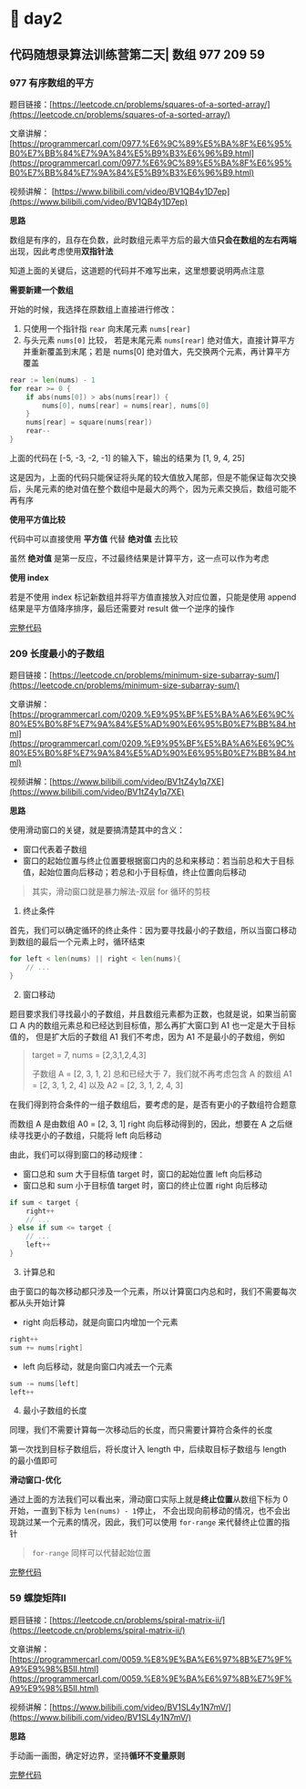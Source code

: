 # 🥸 day2

## 代码随想录算法训练营第二天| 数组 977 209 59

### 977 有序数组的平方

题目链接：[https://leetcode.cn/problems/squares-of-a-sorted-array/](https://leetcode.cn/problems/squares-of-a-sorted-array/)

文章讲解：[https://programmercarl.com/0977.%E6%9C%89%E5%BA%8F%E6%95%B0%E7%BB%84%E7%9A%84%E5%B9%B3%E6%96%B9.html](https://programmercarl.com/0977.%E6%9C%89%E5%BA%8F%E6%95%B0%E7%BB%84%E7%9A%84%E5%B9%B3%E6%96%B9.html)

视频讲解： [https://www.bilibili.com/video/BV1QB4y1D7ep](https://www.bilibili.com/video/BV1QB4y1D7ep)

**思路**

数组是有序的，且存在负数，此时数组元素平方后的最大值**只会在数组的左右两端**出现，因此考虑使用**双指针法**

知道上面的关键后，这道题的代码并不难写出来，这里想要说明两点注意

**需要新建一个数组**

开始的时候，我选择在原数组上直接进行修改：

1. 只使用一个指针指 `rear` 向末尾元素 `nums[rear]`
2. 与头元素 `nums[0]` 比较， 若是末尾元素 `nums[rear]` 绝对值大，直接计算平方并重新覆盖到末尾；若是 nums\[0] 绝对值大，先交换两个元素，再计算平方覆盖

```go
rear := len(nums) - 1
for rear >= 0 {
    if abs(nums[0]) > abs(nums[rear]) {
        nums[0], nums[rear] = nums[rear], nums[0]    
    }
    nums[rear] = square(nums[rear])
    rear--
}
```

上面的代码在 \[-5, -3, -2, -1] 的输入下，输出的结果为 \[1, 9, 4, 25]

这是因为，上面的代码只能保证将头尾的较大值放入尾部，但是不能保证每次交换后，头尾元素的绝对值在整个数组中是最大的两个，因为元素交换后，数组可能不再有序

**使用平方值比较**

代码中可以直接使用 **平方值** 代替 **绝对值** 去比较

虽然 **绝对值** 是第一反应，不过最终结果是计算平方，这一点可以作为考虑

**使用 index**

若是不使用 index 标记新数组并将平方值直接放入对应位置，只能是使用 append 结果是平方值降序排序，最后还需要对 result 做一个逆序的操作

[完整代码](https://github.com/hd2yao/leetcode/tree/master/training/day2/0977\_squares\_of\_a\_sorted\_array.go)

### 209 长度最小的子数组

题目链接：[https://leetcode.cn/problems/minimum-size-subarray-sum/](https://leetcode.cn/problems/minimum-size-subarray-sum/)

文章讲解：[https://programmercarl.com/0209.%E9%95%BF%E5%BA%A6%E6%9C%80%E5%B0%8F%E7%9A%84%E5%AD%90%E6%95%B0%E7%BB%84.html](https://programmercarl.com/0209.%E9%95%BF%E5%BA%A6%E6%9C%80%E5%B0%8F%E7%9A%84%E5%AD%90%E6%95%B0%E7%BB%84.html)

视频讲解：[https://www.bilibili.com/video/BV1tZ4y1q7XE](https://www.bilibili.com/video/BV1tZ4y1q7XE)

**思路**

使用滑动窗口的关键，就是要搞清楚其中的含义：

* 窗口代表着子数组
* 窗口的起始位置与终止位置要根据窗口内的总和来移动：若当前总和大于目标值，起始位置向后移动；若总和小于目标值，终止位置向后移动

> 其实，滑动窗口就是暴力解法-双层 for 循环的剪枝

1. 终止条件

首先，我们可以确定循环的终止条件：因为要寻找最小的子数组，所以当窗口移动到数组的最后一个元素上时，循环结束

```go
for left < len(nums) || right < len(nums){
    // ...
}
```

2. 窗口移动

题目要求我们寻找最小的子数组，并且数组元素都为正数，也就是说，如果当前窗口 A 内的数组元素总和已经达到目标值，那么再扩大窗口到 A1 也一定是大于目标值的， 但是扩大后的子数组 A1 我们不考虑，因为 A1 不是最小的子数组，例如

> target = 7, nums = \[2,3,1,2,4,3]
>
> 子数组 A = \[2, 3, 1, 2] 总和已经大于 7，我们就不再考虑包含 A 的数组 A1 = \[2, 3, 1, 2, 4] 以及 A2 = \[2, 3, 1, 2, 4, 3]

在我们得到符合条件的一组子数组后，要考虑的是，是否有更小的子数组符合题意

而数组 A 是由数组 A0 = \[2, 3, 1] right 向后移动得到的，因此，想要在 A 之后继续寻找更小的子数组，只能将 left 向后移动

由此，我们可以得到窗口的移动规律：

* 窗口总和 sum 大于目标值 target 时，窗口的起始位置 left 向后移动
* 窗口总和 sum 小于目标值 target 时，窗口的终止位置 right 向后移动

```go
if sum < target {
    right++
    // ...
} else if sum <= target {
    // ...
    left++
}
```

3. 计算总和

由于窗口的每次移动都只涉及一个元素，所以计算窗口内总和时，我们不需要每次都从头开始计算

* right 向后移动，就是向窗口内增加一个元素

```go
right++
sum += nums[right]
```

* left 向后移动，就是向窗口内减去一个元素

```go
sum -= nums[left]
left++
```

4. 最小子数组的长度

同理，我们不需要计算每一次移动后的长度，而只需要计算符合条件的长度

第一次找到目标子数组后，将长度计入 length 中，后续取目标子数组与 length 的最小值即可

**滑动窗口-优化**

通过上面的方法我们可以看出来，滑动窗口实际上就是**终止位置**从数组下标为 0 开始，一直到下标为 `len(nums) - 1`停止， 不会出现向前移动的情况，也不会出现跳过某一个元素的情况，因此，我们可以使用 `for-range` 来代替终止位置的指针

> `for-range` 同样可以代替起始位置

[完整代码](https://github.com/hd2yao/leetcode/tree/master/training/day2/0209\_minimum\_size\_subarray\_sum.go)

### 59 螺旋矩阵II

题目链接：[https://leetcode.cn/problems/spiral-matrix-ii/](https://leetcode.cn/problems/spiral-matrix-ii/)

文章讲解：[https://programmercarl.com/0059.%E8%9E%BA%E6%97%8B%E7%9F%A9%E9%98%B5II.html](https://programmercarl.com/0059.%E8%9E%BA%E6%97%8B%E7%9F%A9%E9%98%B5II.html)

视频讲解：[https://www.bilibili.com/video/BV1SL4y1N7mV/](https://www.bilibili.com/video/BV1SL4y1N7mV/)

**思路**

手动画一画图，确定好边界，坚持**循环不变量原则**

[完整代码](https://github.com/hd2yao/leetcode/tree/master/training/day2/0059\_spiral\_matrix\_ii.go)
